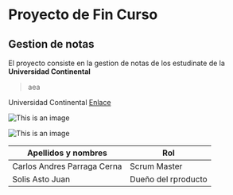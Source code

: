 # Proyecto de Fin Curso
## Gestion de notas
El proyecto consiste en la gestion de notas de los estudinate de la **Universidad Continental**
> aea

Universidad Continental [Enlace](https://ucontinental.edu.pe/)

![This is an image](https://i.pinimg.com/474x/29/9c/b9/299cb9f96951c1a54c64e05c6e52b7bd.jpg)

![This is an image](/imagenes/descarga.png)

| Apellidos y nombres  | Rol |
| ------------- | ------------- |
| Carlos Andres Parraga Cerna  | Scrum Master  |
| Solis Asto Juan  | Dueño del rproducto  |
